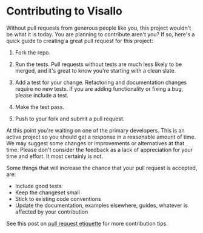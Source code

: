 # Contributing to Visallo

Without pull requests from generous people like you, this project wouldn't be what it is today. You are planning to contribute aren't you? If so, here's a quick guide to creating a great pull request for this project:

1. Fork the repo.

2. Run the tests. Pull requests without tests are much less likely to be merged, and it's great to know you're starting with a clean slate.

3. Add a test for your change. Refactoring and documentation changes require no new tests. If you are adding functionality or fixing a bug, please include a test.

4. Make the test pass.

5. Push to your fork and submit a pull request.

At this point you're waiting on one of the primary developers. This is an active project so you should get a response in a reasonable amount of time. We may suggest some changes or improvements or alternatives at that time. Please don't consider the feedback as a lack of appreciation for your time and effort. It most certainly is not.

Some things that will increase the chance that your pull request is accepted, are:

* Include good tests
* Keep the changeset small
* Stick to existing code conventions
* Update the documentation, examples elsewhere, guides,
  whatever is affected by your contribution

See this post on [pull request etiquette](http://kunkle.org/blog/2013/07/10/pull-request-etiquette/) for more contribution tips.

